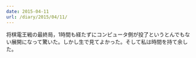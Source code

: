 ```yaml
---
date: 2015-04-11
url: /diary/2015/04/11/
---
```


将棋電王戦の最終局，1時間も経たずにコンピュータ側が投了というとんでもない展開になって驚いた。しかし生で見てよかった。そして私は時間を持て余した。